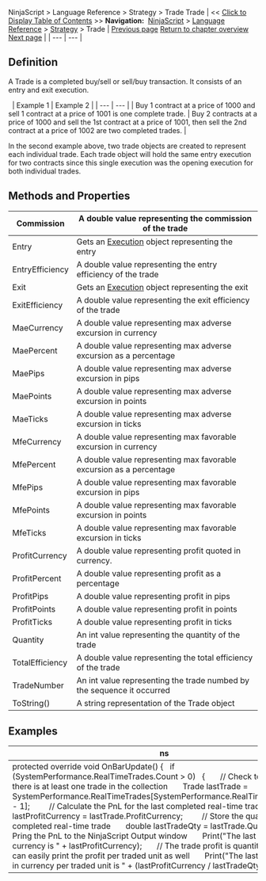 ﻿
NinjaScript > Language Reference > Strategy > Trade
Trade
| << [Click to Display Table of Contents](trade.md) >> **Navigation:**     [NinjaScript](ninjascript.md) > [Language Reference](language_reference_wip.md) > [Strategy](strategy.md) > Trade | [Previous page](traceorders.md) [Return to chapter overview](strategy.md) [Next page](tradecollection.md) |
| --- | --- |
## Definition
A Trade is a completed buy/sell or sell/buy transaction. It consists of an entry and exit execution. 
   

 
| Example 1 | Example 2 |
| --- | --- |
| Buy 1 contract at a price of 1000 and sell 1 contract at a price of 1001 is one complete trade. | Buy 2 contracts at a price of 1000 and sell the 1st contract at a price of 1001, then sell the 2nd contract at a price of 1002 are two completed trades. |

In the second example above, two trade objects are created to represent each individual trade. Each trade object will hold the same entry execution for two contracts since this single execution was the opening execution for both individual trades.
 
## 
## Methods and Properties
| Commission | A double value representing the commission of the trade |
| --- | --- |
| Entry | Gets an [Execution](execution.md) object representing the entry |
| EntryEfficiency | A double value representing the entry efficiency of the trade |
| Exit | Gets an [Execution](execution.md) object representing the exit |
| ExitEfficiency | A double value representing the exit efficiency of the trade |
| MaeCurrency | A double value representing max adverse excursion in currency |
| MaePercent | A double value representing max adverse excursion as a percentage |
| MaePips | A double value representing max adverse excursion in pips |
| MaePoints | A double value representing max adverse excursion in points |
| MaeTicks | A double value representing max adverse excursion in ticks |
| MfeCurrency | A double value representing max favorable excursion in currency |
| MfePercent | A double value representing max favorable excursion as a percentage |
| MfePips | A double value representing max favorable excursion in pips |
| MfePoints | A double value representing max favorable excursion in points |
| MfeTicks | A double value representing max favorable excursion in ticks |
| ProfitCurrency | A double value representing profit quoted in currency. |
| ProfitPercent | A double value representing profit as a percentage |
| ProfitPips | A double value representing profit in pips |
| ProfitPoints | A double value representing profit in points |
| ProfitTicks | A double value representing profit in ticks |
| Quantity | An int value representing the quantity of the trade |
| TotalEfficiency | A double value representing the total efficiency of the trade |
| TradeNumber | An int value representing the trade numbed by the sequence it occurred |
| ToString() | A string representation of the Trade object |

## Examples
| ns |
| --- |
| protected override void OnBarUpdate() {    if (SystemPerformance.RealTimeTrades.Count > 0)    {        // Check to make sure there is at least one trade in the collection        Trade lastTrade = SystemPerformance.RealTimeTrades[SystemPerformance.RealTimeTrades.Count - 1];          // Calculate the PnL for the last completed real-time trade        double lastProfitCurrency = lastTrade.ProfitCurrency;          // Store the quantity of the last completed real-time trade        double lastTradeQty = lastTrade.Quantity;          // Pring the PnL to the NinjaScript Output window        Print("The last trade's profit in currency is " + lastProfitCurrency);        // The trade profit is quantity aware, we can easily print the profit per traded unit as well        Print("The last trade's profit in currency per traded unit is " + (lastProfitCurrency / lastTradeQty));    } } |
